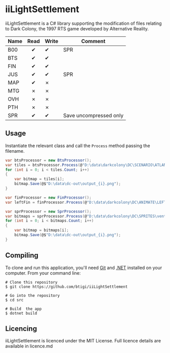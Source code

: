 ﻿iiLightSettlement
=========

iiLightSettlement is a C# library supporting the modification of files relating to Dark Colony, the 1997 RTS game developed by Alternative Reality.

| Name   | Read | Write | Comment
|--------|:----:|-------|--------
| B00    | ✔   |   ✔   | SPR
| BTS    | ✔   |   ✔   |
| FIN    | ✔   |   ✔   |
| JUS    | ✔   |   ✔   | SPR
| MAP    | ✔   |   ✗   |
| MTG    | ✗   |   ✗   |
| OVH    | ✗   |   ✗   |
| PTH    | ✗   |   ✗   |
| SPR    | ✔   |   ✔   | Save uncompressed only

## Usage

Instantiate the relevant class and call the `Process` method passing the filename.

```csharp
var btsProcessor = new BtsProcessor();
var tiles = btsProcessor.Process(@"D:\data\darkcolony\DC\SCENARIO\ATLANTIS.BTS");
for (int i = 0; i < tiles.Count; i++)
{
    var bitmap = tiles[i];
    bitmap.Save(@$"D:\data\dc-out\output_{i}.png");
}

var finProcessor = new FinProcessor();
var leftFin = finProcessor.Process(@"D:\data\darkcolony\DC\ANIMATE\LEFT.fin");

var sprProcessor = new SprProcessor();
var bitmaps = sprProcessor.Process(@"D:\data\darkcolony\DC\SPRITES\vent2.spr");
for (int i = 0; i < bitmaps.Count; i++)
{
    var bitmap = bitmaps[i];
    bitmap.Save(@$"D:\data\dc-out\output_{i}.png");
}
```


## Compiling

To clone and run this application, you'll need [Git](https://git-scm.com) and [.NET](https://dotnet.microsoft.com/) installed on your computer. From your command line:

```
# Clone this repository
$ git clone https://github.com/btigi/iiLightSettlement

# Go into the repository
$ cd src

# Build  the app
$ dotnet build
```

## Licencing

iiLightSettlement is licenced under the MIT License. Full licence details are available in licence.md